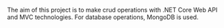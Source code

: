 The aim of this project is to make crud operations with .NET Core Web API and MVC technologies. For database operations, MongoDB is used.
